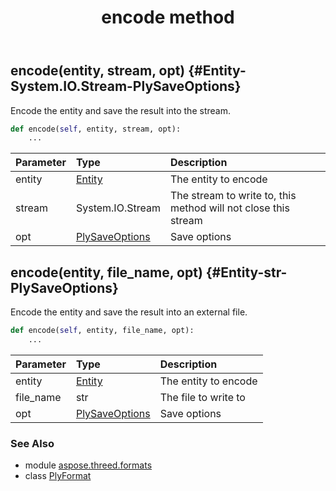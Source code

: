 ﻿---
title: encode method
second_title: Aspose.3D for Python via .NET API References
description: 
type: docs
weight: 60
url: /python-net/aspose.threed.formats/plyformat/encode/
is_root: false
---

## encode(entity, stream, opt) {#Entity-System.IO.Stream-PlySaveOptions}

Encode the entity and save the result into the stream.



```python
def encode(self, entity, stream, opt):
    ...
```


| Parameter | Type | Description |
| :- | :- | :- |
| entity | [Entity](/3d/python-net/aspose.threed/entity) | The entity to encode |
| stream | System.IO.Stream | The stream to write to, this method will not close this stream |
| opt | [PlySaveOptions](/3d/python-net/aspose.threed.formats/plysaveoptions) | Save options |


## encode(entity, file_name, opt) {#Entity-str-PlySaveOptions}

Encode the entity and save the result into an external file.



```python
def encode(self, entity, file_name, opt):
    ...
```


| Parameter | Type | Description |
| :- | :- | :- |
| entity | [Entity](/3d/python-net/aspose.threed/entity) | The entity to encode |
| file_name | str | The file to write to |
| opt | [PlySaveOptions](/3d/python-net/aspose.threed.formats/plysaveoptions) | Save options |



### See Also
* module [aspose.threed.formats](../../)
* class [PlyFormat](/3d/python-net/aspose.threed.formats/plyformat)
